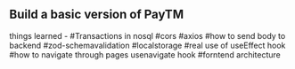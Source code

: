 
## Build a basic version of PayTM
things learned -
#Transactions in nosql
#cors
#axios
#how to send body to backend
#zod-schemavalidation
#localstorage
#real use of useEffect hook
#how to navigate through pages usenavigate hook
#forntend architecture
